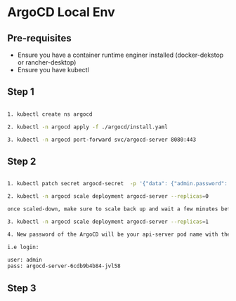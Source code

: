 # ArgoCD Local Env

## Pre-requisites 

- Ensure you have a container runtime enginer installed (docker-dekstop or rancher-desktop)
- Ensure you have kubectl
## Step 1

```sh

1. kubectl create ns argocd

2. kubectl -n argocd apply -f ./argocd/install.yaml

3. kubectl -n argocd port-forward svc/argocd-server 8080:443

```

## Step 2

```sh

1. kubectl patch secret argocd-secret  -p '{"data": {"admin.password": null, "admin.passwordMtime": null}}'

2. kubectl -n argocd scale deployment argocd-server --replicas=0

once scaled-down, make sure to scale back up and wait a few minutes before

3. kubectl -n argocd scale deployment argocd-server --replicas=1

4. New password of the ArgoCD will be your api-server pod name with the numbers at the end name (kubectl -n argocd get po >> to find pod name)

i.e login:

user: admin
pass: argocd-server-6cdb9b4b84-jvl58

```


## Step 3

